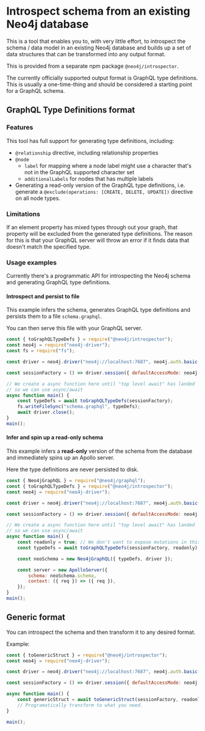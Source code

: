 # Introspect schema from an existing Neo4j database

This is a tool that enables you to, with very little effort, to introspect the schema / data model in an existing Neo4j database and builds up a set of data structures that can be transformed into any output format.

This is provided from a separate npm package `@neo4j/introspector`.

The currently officially supported output format is GraphQL type definitions.
This is usually a one-time-thing and should be considered a starting point for a GraphQL schema.

## GraphQL Type Definitions format

### Features

This tool has full support for generating type definitions, including:

-   `@relationship` directive, including relationship properties
-   `@node`
    -   `label` for mapping where a node label might use a character that's not in the GraphQL supported character set
    -   `additionalLabels` for nodes that has multiple labels
-   Generating a read-only version of the GraphQL type definitions, i.e. generate a `@exclude(operations: [CREATE, DELETE, UPDATE])` directive on all node types.

### Limitations

If an element property has mixed types through out your graph, that property will be excluded from the
generated type definitions. The reason for this is that your GraphQL server will throw an error if it
finds data that doesn't match the specified type.

### Usage examples

Currently there's a programmatic API for introspecting the Neo4j schema and generating GraphQL type definitions.

#### Introspect and persist to file

This example infers the schema, generates GraphQL type definitions and persists them to a file `schema.graphql`.

You can then serve this file with your GraphQL server.

```js
const { toGraphQLTypeDefs } = require("@neo4j/introspector");
const neo4j = require("neo4j-driver");
const fs = require("fs");

const driver = neo4j.driver("neo4j://localhost:7687", neo4j.auth.basic("neo4j", "password"));

const sessionFactory = () => driver.session({ defaultAccessMode: neo4j.session.READ });

// We create a async function here until "top level await" has landed
// so we can use async/await
async function main() {
    const typeDefs = await toGraphQLTypeDefs(sessionFactory);
    fs.writeFileSync("schema.graphql", typeDefs);
    await driver.close();
}
main();
```

#### Infer and spin up a read-only schema

This example infers a **read-only** version of the schema from the database and immediately spins up an Apollo server.

Here the type definitions are never persisted to disk.

```js
const { Neo4jGraphQL } = require("@neo4j/graphql");
const { toGraphQLTypeDefs } = require("@neo4j/introspector");
const neo4j = require("neo4j-driver");

const driver = neo4j.driver("neo4j://localhost:7687", neo4j.auth.basic("neo4j", "password"));

const sessionFactory = () => driver.session({ defaultAccessMode: neo4j.session.READ });

// We create a async function here until "top level await" has landed
// so we can use async/await
async function main() {
    const readonly = true; // We don't want to expose mutations in this case
    const typeDefs = await toGraphQLTypeDefs(sessionFactory, readonly);

    const neoSchema = new Neo4jGraphQL({ typeDefs, driver });

    const server = new ApolloServer({
        schema: neoSchema.schema,
        context: ({ req }) => ({ req }),
    });
}
main();
```

## Generic format

You can introspect the schema and then transform it to any desired format.

Example:

```js
const { toGenericStruct } = require("@neo4j/introspector");
const neo4j = require("neo4j-driver");

const driver = neo4j.driver("neo4j://localhost:7687", neo4j.auth.basic("neo4j", "password"));

const sessionFactory = () => driver.session({ defaultAccessMode: neo4j.session.READ });

async function main() {
    const genericStruct = await toGenericStruct(sessionFactory, readonly);
    // Programatically transform to what you need.
}

main();
```
